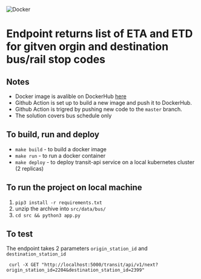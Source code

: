 ![Docker](https://github.com/nikita-y/transit-api/workflows/Docker/badge.svg)
# Endpoint returns list of ETA and ETD for gitven orgin and destination bus/rail stop codes

## Notes
- Docker image is avalible on DockerHub [here](https://hub.docker.com/repository/docker/nikitany/transit-api)
- Github Action is set up to build a new image and push it to DockerHub.
- Github Action is trigred by pushing new code to the `master` branch.
- The solution covers bus schedule only

## To build, run and deploy
- `make build`  - to build a docker image
- `make run`    - to run a docker container
- `make deploy` - to deploy transit-api service on a local kubernetes cluster (2 replicas)

## To run the project on local machine
1. `pip3 install -r requirements.txt`
2. unzip the archive into `src/data/bus/`
3. `cd src && python3 app.py`

## To test
The endpoint takes 2 parameters `origin_station_id` and `destination_station_id`
```
 curl -X GET "http://localhost:5000/transit/api/v1/next?origin_station_id=2204&destination_station_id=2399"
```

